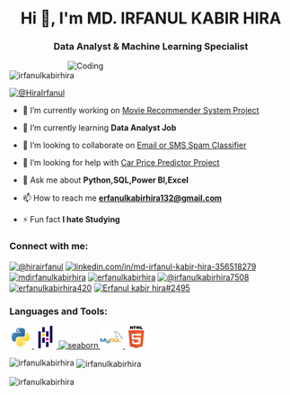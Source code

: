 <h1 align="center">Hi 👋, I'm MD. IRFANUL KABIR HIRA</h1>
<h3 align="center">Data Analyst & Machine Learning Specialist</h3>
<img align="right" alt="Coding" width="400" src="https://cdn.dribbble.com/users/1162077/screenshots/3848914/programmer.gif">


<p align="left"> <img src="https://komarev.com/ghpvc/?username=irfanulkabirhira&label=Profile%20views&color=0e75b6&style=flat" alt="irfanulkabirhira" /> </p>
<p align="left"> <a href="https://twitter.com/@hirairfanul" target="blank"><img src="https://img.shields.io/twitter/follow/@hirairfanul?logo=twitter&style=for-the-badge" alt="@HiraIrfanul" /></a> </p>

- 🔭 I’m currently working on [Movie Recommender System Project](https://github.com/irfanulkabirhira/Movie-Recommender-System-Project)

- 🌱 I’m currently learning **Data Analyst Job**

- 👯 I’m looking to collaborate on [Email or SMS Spam Classifier](https://github.com/irfanulkabirhira/Email-or-SMS-Spam-Classifier)

- 🤝 I’m looking for help with [Car Price Predictor Project](https://github.com/irfanulkabirhira/Car-Price-Predictor-Project)

- 💬 Ask me about **Python,SQL,Power BI,Excel**

- 📫 How to reach me **erfanulkabirhira132@gmail.com**

- ⚡ Fun fact **I hate Studying**

<h3 align="left">Connect with me:</h3>
<p align="left">
<a href="https://twitter.com/@hirairfanul" target="blank"><img align="center" src="https://raw.githubusercontent.com/rahuldkjain/github-profile-readme-generator/master/src/images/icons/Social/twitter.svg" alt="@hirairfanul" height="30" width="40" /></a>
<a href="https://linkedin.com/in/linkedin.com/in/md-irfanul-kabir-hira-356518279" target="blank"><img align="center" src="https://raw.githubusercontent.com/rahuldkjain/github-profile-readme-generator/master/src/images/icons/Social/linked-in-alt.svg" alt="linkedin.com/in/md-irfanul-kabir-hira-356518279" height="30" width="40" /></a>
<a href="https://kaggle.com/mdirfanulkabirhira" target="blank"><img align="center" src="https://raw.githubusercontent.com/rahuldkjain/github-profile-readme-generator/master/src/images/icons/Social/kaggle.svg" alt="mdirfanulkabirhira" height="30" width="40" /></a>
<a href="https://instagram.com/erfanulkabirhira" target="blank"><img align="center" src="https://raw.githubusercontent.com/rahuldkjain/github-profile-readme-generator/master/src/images/icons/Social/instagram.svg" alt="erfanulkabirhira" height="30" width="40" /></a>
<a href="https://www.youtube.com/c/@irfanulkabirhira7508" target="blank"><img align="center" src="https://raw.githubusercontent.com/rahuldkjain/github-profile-readme-generator/master/src/images/icons/Social/youtube.svg" alt="@irfanulkabirhira7508" height="30" width="40" /></a>
<a href="https://codeforces.com/profile/erfanulkabirhira420" target="blank"><img align="center" src="https://raw.githubusercontent.com/rahuldkjain/github-profile-readme-generator/master/src/images/icons/Social/codeforces.svg" alt="erfanulkabirhira420" height="30" width="40" /></a>
<a href="https://discord.gg/Erfanul kabir hira#2495" target="blank"><img align="center" src="https://raw.githubusercontent.com/rahuldkjain/github-profile-readme-generator/master/src/images/icons/Social/discord.svg" alt="Erfanul kabir hira#2495" height="30" width="40" /></a>
</p>

<h3 align="left">Languages and Tools:</h3>
<p align="left"> 
<a href="https://www.python.org" target="_blank" rel="noreferrer"> <img src="https://raw.githubusercontent.com/devicons/devicon/master/icons/python/python-original.svg" alt="python" width="40" height="40"/> </a>
<a href="https://pandas.pydata.org/" target="_blank" rel="noreferrer"> <img src="https://raw.githubusercontent.com/devicons/devicon/2ae2a900d2f041da66e950e4d48052658d850630/icons/pandas/pandas-original.svg" alt="pandas" width="40" height="40"/> </a>
<a href="https://seaborn.pydata.org/" target="_blank" rel="noreferrer"> <img src="https://seaborn.pydata.org/_images/logo-mark-lightbg.svg" alt="seaborn" width="40" height="40"/> </a>
<a href="https://www.mysql.com/" target="_blank" rel="noreferrer"> <img src="https://raw.githubusercontent.com/devicons/devicon/master/icons/mysql/mysql-original-wordmark.svg" alt="mysql" width="40" height="40"/> </a>  
<a href="https://www.w3.org/html/" target="_blank" rel="noreferrer"> <img src="https://raw.githubusercontent.com/devicons/devicon/master/icons/html5/html5-original-wordmark.svg" alt="html5" width="40" height="40"/> </a> 
</p>


<p><img align="left" src="https://github-readme-stats.vercel.app/api/top-langs?username=irfanulkabirhira&show_icons=true&locale=en&layout=compact" alt="irfanulkabirhira" /></p>

<p>&nbsp;<img align="center" src="https://github-readme-stats.vercel.app/api?username=irfanulkabirhira&show_icons=true&locale=en" alt="irfanulkabirhira" /></p>

<p><img align="center" src="https://github-readme-streak-stats.herokuapp.com/?user=irfanulkabirhira&" alt="irfanulkabirhira" /></p>



